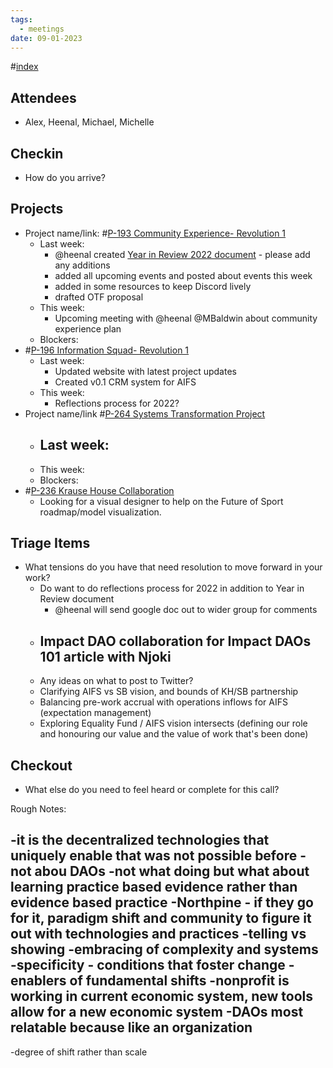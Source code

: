 ```yaml
---
tags:
  - meetings
date: 09-01-2023
---
```

#[index](notes/general-circle/old-gc-meetings/index.md) 
## Attendees
- Alex, Heenal, Michael, Michelle

## Checkin
- How do you arrive?

## Projects
- Project name/link: #[P-193 Community Experience- Revolution 1](P-193%20Community%20Experience-%20Revolution%201) 
	- Last week:
		- @heenal created [Year in Review 2022 document](https://docs.google.com/document/d/12QE9vEvaqiD8IXJI2TfIkQEuC0VGcAtgVwblvsvq5qA/edit) - please add any additions
		- added all upcoming events and posted about events this week
		- added in some resources to keep Discord lively
		- drafted OTF proposal
	- This week:
		- Upcoming meeting with @heenal @MBaldwin about community experience plan
	- Blockers:
- #[P-196 Information Squad- Revolution 1](P-196%20Information%20Squad-%20Revolution%201)
	- Last week:
		- Updated website with latest project updates
		- Created v0.1 CRM system for AIFS
	- This week:
		- Reflections process for 2022?
- Project name/link #[P-264 Systems Transformation Project](P-264%20Systems%20Transformation%20Project) 
	- Last week:
		- 
	- This week:
	- Blockers:
- #[P-236 Krause House Collaboration](P-236%20Krause%20House%20Collaboration)
	- Looking for a visual designer to help on the Future of Sport roadmap/model visualization.

## Triage Items
- What tensions do you have that need resolution to move forward in your work?
	- Do want to do reflections process for 2022 in addition to Year in Review document
		- @heenal will send google doc out to wider group for comments
	- Impact DAO collaboration for Impact DAOs 101 article with Njoki
		- 
	- Any ideas on what to post to Twitter?
	- Clarifying AIFS vs SB vision, and bounds of KH/SB partnership 
	- Balancing pre-work accrual with operations inflows for AIFS (expectation management)
	- Exploring Equality Fund / AIFS vision intersects (defining our role and honouring our value and the value of work that's been done)

## Checkout
- What else do you need to feel heard or complete for this call?


Rough Notes:

-it is the decentralized technologies that uniquely enable that was not possible before
-not abou DAOs
-not what doing but what about learning
practice based evidence rather than evidence based practice 
-Northpine - if they go for it, paradigm shift and community to figure it out with technologies and practices
-telling vs showing
-embracing of complexity and systems 
-specificity - conditions that foster change
-enablers of fundamental shifts
-nonprofit is working in current economic system, new tools allow for a new economic system
-DAOs most relatable because like an organization
-
-degree of shift rather than scale 

